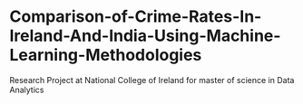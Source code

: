 # Comparison-of-Crime-Rates-In-Ireland-And-India-Using-Machine-Learning-Methodologies
Research Project at National College of Ireland for master of science in Data Analytics
